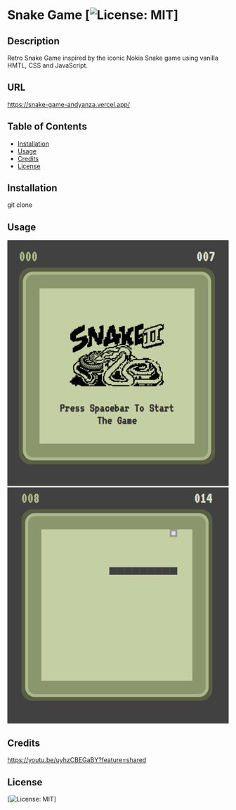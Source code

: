# Snake Game [![License: MIT](https://img.shields.io/badge/License-MIT-yellow.svg)]

## Description

Retro Snake Game inspired by the iconic Nokia Snake game using vanilla HMTL, CSS and JavaScript.

## URL

https://snake-game-andyanza.vercel.app/

## Table of Contents

- [Installation](#installation)
- [Usage](#usage)
- [Credits](#credits)
- [License](#license)

## Installation

git clone

## Usage

![alt text](assets/images/1.png)
![alt text](assets/images/2.png)

## Credits

https://youtu.be/uyhzCBEGaBY?feature=shared

## License

[![License: MIT](https://img.shields.io/badge/License-MIT-yellow.svg)]
